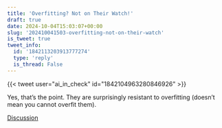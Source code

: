 ```yaml
---
title: 'Overfitting? Not on Their Watch!'
draft: true
date: 2024-10-04T15:03:07+00:00
slug: '202410041503-overfitting-not-on-their-watch'
is_tweet: true
tweet_info:
  id: '1842113203913777274'
  type: 'reply'
  is_thread: False
---
```




{{< tweet user="ai_in_check" id="1842104963280846926" >}}

Yes, that’s the point. They are surprisingly resistant to overfitting (doesn’t mean you cannot overfit them).

[Discussion](https://x.com/sytelus/status/1842113203913777274)
